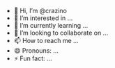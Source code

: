 - 👋 Hi, I’m @crazino
- 👀 I’m interested in ...
- 🌱 I’m currently learning ...
- 💞️ I’m looking to collaborate on ...
- 📫 How to reach me ...
- 😄 Pronouns: ...
- ⚡ Fun fact: ...

<!---
crazino/crazino is a ✨ special ✨ repository because its `README.md` (this file) appears on your GitHub profile.
You can click the Preview link to take a look at your changes.
--->
